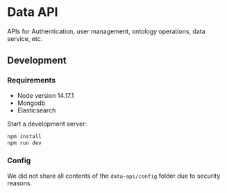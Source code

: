 
# Data API
APIs for Authentication, user management, ontology operations, data service, etc.

## Development 

### Requirements

- Node version 14.17.1
- Mongodb
- Elasticsearch 

Start a development server:

```bash
npm install
npm run dev
```

### Config

We did not share all contents of the `data-api/config` folder due to security reasons. 

